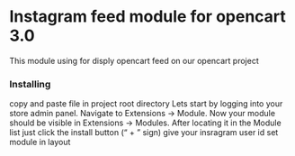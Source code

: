 # Instagram feed module for opencart 3.0
This module using for disply opencart feed on our opencart project

### Installing
copy and paste file in project root directory 
Lets start by logging into your store admin panel. Navigate to Extensions -> Module.
Now your module should be visible in Extensions -> Modules. After locating it in the Module list just click the install button (“ + ” sign)
give your insragram user id 
set module in layout
